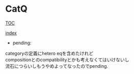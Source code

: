 # CatQ

[TOC](https://myuon.github.io/CatQ/toc.html)

[index](https://myuon.github.io/CatQ/index.html)


- pending:

categoryの定義にhetero eqを含めたけれど  
compositionとのcompatibilityとかも考えなくてはいけないし  
流石につらいしもうやめよってなったのでpending.
